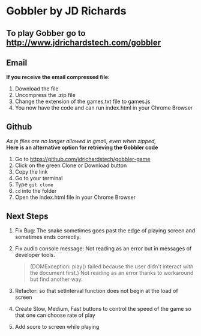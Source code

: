 # Gobbler by JD Richards

## To play Gobber go to http://www.jdrichardstech.com/gobbler

## Email

**If you receive the email compressed file:**

1.  Download the file
2.  Uncompress the .zip file
3.  Change the extension of the games.txt file to games.js
4.  You now have the code and can run index.html in your Chrome Browser

## Github

_As js files are no longer allowed in gmail, even when zipped,_<br />
**Here is an alternative option for retrieving the Gobbler code**

1.  Go to https://github.com/jdrichardstech/gobbler-game
2.  Click on the green Clone or Download button
3.  Copy the link
4.  Go to your terminal
5.  Type `git clone` <paste file here>
6.  `cd` into the folder
7.  Open the index.html file in your Chrome Browser

## Next Steps

1.  Fix Bug: The snake sometimes goes past the edge of playing screen and sometimes ends correctly.

2.  Fix audio console message: Not reading as an error but in messages of developer tools.

    > (DOMException: play() failed because the user didn't interact with the document first.) Not reading as an error thanks to workaround but find another way.

3.  Refactor: so that setInterval function does not begin at the load of screen

4.  Create Slow, Medium, Fast buttons to control the speed of the game so that one can choose rate of play

5.  Add score to screen while playing
